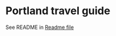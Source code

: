 # Portland travel guide
See README in [Readme file](https://github.khoury.northeastern.edu/NEU-CS5610-SU23/XSQ-frontend)
